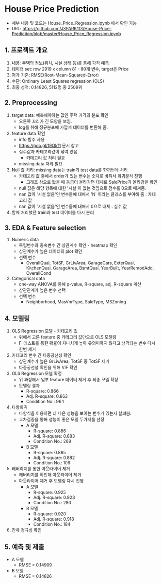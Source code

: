 # House Price Prediction
- 세부 내용 및 코드는 House_Price_Regression.ipynb 에서 확인 가능
- URL: https://github.com/JSPARK113/House-Price-Prediction/blob/master/House_Price_Regression.ipynb

## 1. 프로젝트 개요
1. 내용: 주택의 정보(위치, 시설 상태 등)를 통해 가격 예측
2. 데이터 set: row 2919 x column 81 - 80개 변수, target은 Price
3. 평가 기준:  RMSE(Root-Mean-Squared-Error)
4. 수단: Ordinary Least Squares regression (OLS)
5. 최종 성적: 0.14826, 5112명 중 2509위

## 2. Preprocessing
1. target data: 예측해야하는 값인 주택 가격의 분포 확인
    - 오른쪽 꼬리가 긴 모양을 보임.
    - log를 취해 정규분포에 가깝게 데이터를 변환해 줌.
2. feature data 확인
    - info 함수 사용
    - https://goo.gl/19Qkf1 문서 참고
    - 실수값과 카테고리값이 섞여 있음
        - 카테고리 값 처리 필요
    - missing data 처리 필요
3. Null 값 처리: missing data는 train과 test data를 한꺼번에 처리
    - 카테고리 값 중에서 order가 있는 변수는 숫자로 바꿔서 회귀분석 진행
        - 그래프 상으로 봤을 때 등급이 올라가면 대체로 SalePrice가 올라감을 확인
    - null 값은 해당 항목에 대한 '시설'이 없는 것임으로 점수를 0으로 매겨줌.
    - nan 값이 '시설 없음'인 변수들에 대해서 'N' 이라는 클래스를 부여해 줌 : 카테고리 값
    - nan 값이 '시설 없음'인 변수들에 대해서 0으로 대체 : 실수 값
4. 함께 처리했던 train과 test 데이터를 다시 분리

## 3. EDA & Feature selection
1. Numeric data
    - 독립변수와 종속변수 간 상관계수 확인 - heatmap 확인
    - 상관계수가 높은 데이터의 plot 확인
    - 선택 변수
        - OverallQual, TotSF, GrLivArea, GarageCars, ExterQual, KitchenQual, GarageArea, BsmtQual, YearBuilt, YearRemodAdd, OverallCond
2. Categorical data
    - one-way ANOVA를 통해 p-value, R-square, adj. R-square 계산
    - 상관관계가 높은 변수 선택
    - 선택 변수
        - Neighborhood, MasVnrType, SaleType, MSZoning

## 4. 모델링
1. OLS Regression 모델 - 카테고리 값
    - 위에서 고른 feature 중 카테고리 값만으로 OLS 모델링
    - F-테스트를 통한 확률이 지나치게 높아 유의미하지 않다고 생각되는 변수 다시한번 제거
2. 카테고리 변수 간 다중공선성 확인
    - 상관계수가 높은 GrLivArea, TotSF 중 TotSF 제거
    - 다중공선성 확인을 위해 VIF 확인
3. OLS Regression 모델 확정
    - 위 과정에서 일부 feature 데이터 제거 후 최종 모델 확정
    - 모델링 결과
        - R-square: 0.866
        - Adj. R-square: 0.863
        - Condition No.: 96.1
4. 다항회귀
    - 다항식을 이용하면 더 나은 성능을 보이는 변수가 있는지 살펴봄.
    - 교차검증을 통해 성능이 좋은 모델 두가지를 선정
        - A 모델
            - R-square: 0.886
            - Adj. R-square: 0.883
            - Condition No.: 268
        - B 모델
            - R-square: 0.885
            - Adj. R-square: 0.882
            - Condition No.: 106
5. 레버리지를 통한 아웃라이어 제거
    - 레버리지를 확인해 아웃라이어 제거
    - 아웃라이어 제거 후 모델링 다시 진행
        - A 모델
            - R-square: 0.925
            - Adj. R-square: 0.923
            - Condition No.: 280
        - B 모델
            - R-square: 0.920
            - Adj. R-square: 0.918
            - Condition No.: 184
6. 잔차 정규성 확인

## 5. 예측 및 제출
- A 모델
    - RMSE = 0.14909
- B 모델
    - RMSE = 0.14826
